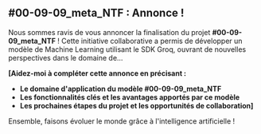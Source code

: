 ##  #00-09-09_meta_NTF : Annonce ! 

Nous sommes ravis de vous annoncer la finalisation du projet **#00-09-09_meta_NTF** ! Cette initiative collaborative a permis de développer un modèle de Machine Learning utilisant le SDK Groq, ouvrant de nouvelles perspectives dans le domaine de... 

**[Aidez-moi à compléter cette annonce en précisant :**

* **Le domaine d'application du modèle #00-09-09_meta_NTF** 
* **Les fonctionnalités clés et les avantages apportés par ce modèle**
* **Les prochaines étapes du projet et les opportunités de collaboration]**


Ensemble, faisons évoluer le monde grâce à l'intelligence artificielle ! 
